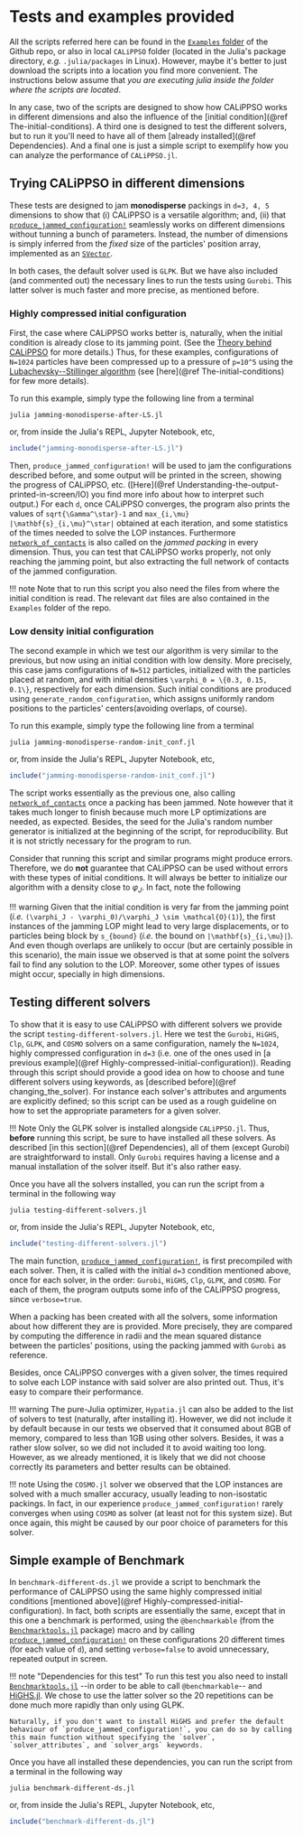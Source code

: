 # Tests and examples provided

All the scripts referred here can be found in the [`Examples` folder](https://github.com/rdhr/CALiPPSO.jl/tree/master/Examples) of the Github repo, or also in local `CALiPPSO` folder (located in the Julia's package directory, *e.g.* `.julia/packages` in Linux). However, maybe it's better to just download the scripts into a location you find more convenient. The instructions below assume that *you are executing julia inside the folder where the scripts are located*.

In any case, two of the scripts are designed to show how CALiPPSO works in different dimensions and also the influence of the [initial condition](@ref The-initial-conditions). A third one is designed to test the different solvers, but to run it you'll need to have all of them [already installed](@ref Dependencies). And a final one is just a simple script to exemplify how you can analyze the performance of `CALiPPSO.jl`.


## Trying CALiPPSO in different dimensions

These tests are designed to jam **monodisperse** packings in ``d=3, 4, 5`` dimensions to show that (i) CALiPPSO is a versatile algorithm; and, (ii) that [`produce_jammed_configuration!`](@ref) seamlessly works on different dimensions without tunning a bunch of parameters. Instead, the number of dimensions is simply inferred from the *fixed* size of the particles' position array, implemented as an [`SVector`](https://juliaarrays.github.io/StaticArrays.jl/stable/pages/api/#SVector).

In both cases, the default solver used is `GLPK`. But we have also included (and commented out) the necessary lines to run the tests using `Gurobi`. This latter solver is much faster and more precise, as mentioned before.

### Highly compressed initial configuration

First, the case where CALiPPSO works better is, naturally, when the initial condition is already close to its jamming point. (See the [Theory behind CALiPPSO](@ref) for more details.) Thus, for these examples, configurations of ``N=1024`` particles have been compressed up to a pressure of ``p=10^5`` using the [Lubachevsky--Stillinger algorithm](https://doi.org/10.1007/BF01025983) (see [here](@ref The-initial-conditions) for few more details).

To run this example, simply type the following line from a terminal

```
julia jamming-monodisperse-after-LS.jl
```

or, from inside the Julia's REPL, Jupyter Notebook, etc,

```julia
include("jamming-monodisperse-after-LS.jl")
```

Then, `produce_jammed_configuration!` will be used to jam the configurations described before, and some output will be printed in the screen, showing the progress of CALiPPSO, etc. ([Here](@ref Understanding-the-output-printed-in-screen/IO) you find more info about how to interpret such output.)
For each ``d``, once CALiPPSO converges, the program also prints the values of ``sqrt{\Gamma^\star}-1`` and ``max_{i,\mu} |\mathbf{s}_{i,\mu}^\star|`` obtained at each iteration, and some statistics of the times needed to solve the LOP instances. Furthermore [`network_of_contacts`](@ref) is also called on the *jammed packing* in every dimension. Thus, you can test that CALiPPSO works properly, not only reaching the jamming point, but also extracting the full network of contacts of the jammed configuration.

!!! note
    Note that to run this script you also need the files from where the initial condition is read. The relevant `dat` files are also contained in the `Examples` folder of the repo.


### Low density initial configuration

The second example in which we test our algorithm is very similar to the previous, but now using an initial condition with low density. More precisely, this case jams configurations of ``N=512`` particles, initialized with the particles placed at random, and with initial densities ``\varphi_0 = \{0.3, 0.15, 0.1\}``, respectively for each dimension. Such initial conditions are produced using `generate_random_configuration`, which assigns uniformly random positions to the particles' centers(avoiding overlaps, of course).


To run this example, simply type the following line from a terminal

```
julia jamming-monodisperse-random-init_conf.jl 
```

or, from inside the Julia's REPL, Jupyter Notebook, etc,

```julia
include("jamming-monodisperse-random-init_conf.jl")
```

The script works essentially as the previous one, also calling  [`network_of_contacts`](@ref) once a packing has been jammed. Note however that it takes much longer to finish because much more LP optimizations are needed, as expected.
Besides, the seed for the Julia's random number generator is initialized at the beginning of the script, for reproducibility. But it is not strictly necessary for the program to run.

Consider that running this script and similar programs might produce errors. Therefore, we do **not** guarantee that CALiPPSO can be used without errors with these types of initial conditions. It will always be better to initialize our algorithm with a density close to $\varphi_J$. In fact, note the following

!!! warning
    Given that the initial condition is very far from the jamming point (*i.e.* ``(\varphi_J - \varphi_0)/\varphi_J \sim \mathcal{O}(1)``), the first instances of the jamming LOP might lead to very large displacements, or to particles being block by ``s_{bound}`` (*i.e.* the bound on ``|\mathbf{s}_{i,\mu}|``). And even though overlaps are unlikely to occur (but are certainly possible in this scenario), the main issue we observed is that at some point the solvers fail to find any solution to the LOP. Moreover, some other types of issues might occur, specially in high dimensions.


## Testing different solvers

To show that it is easy to use CALiPPSO with different solvers we provide the script `testing-different-solvers.jl`. Here we test the `Gurobi`, `HiGHS`, `Clp`, `GLPK`, and `COSMO` solvers on a same configuration, namely the ``N=1024``, highly compressed configuration in ``d=3`` (i.e. one of the ones used in [a previous example](@ref Highly-compressed-initial-configuration)). Reading through this script should provide a good idea on how to choose and tune different solvers using keywords, as [described before](@ref changing_the_solver). For instance each solver's attributes and arguments are explicitly defined; so this script can be used as a rough guideline on how to set the appropriate parameters for a given solver.

!!! Note
    Only the GLPK solver is installed alongside `CALiPPSO.jl`. Thus, **before** running this script, be sure to have installed all these solvers. As described [in this section](@ref Dependencies), all of them (except Gurobi) are straightforward to install. Only `Gurobi` requires having a license and a manual installation of the solver itself. But it's also rather easy. 


Once you have all the solvers installed, you can run the script from a terminal in the following way

```
julia testing-different-solvers.jl
```

or, from inside the Julia's REPL, Jupyter Notebook, etc,

```julia
include("testing-different-solvers.jl")
```

The main function, [`produce_jammed_configuration!`](@ref), is first precompiled with each solver. Then, it is called with the initial ``d=3`` condition mentioned above, once for each solver, in the order: `Gurobi`, `HiGHS`, `Clp`, `GLPK`, and `COSMO`. For each of them, the program outputs some info of the CALiPPSO progress, since `verbose=true`.

When a packing has been created with all the solvers, some information about how different they are is provided. More precisely, they are compared by computing the difference in radii and the mean squared distance between the particles' positions, using the packing jammed with `Gurobi` as reference.

Besides, once CALiPPSO converges with a given solver, the times required to solve each LOP instance with said solver are also printed out. Thus, it's easy to compare their performance.


!!! warning
    The  pure-Julia optimizer, `Hypatia.jl` can also be added to the list of solvers to test (naturally, after installing it). However, we did not include it by default because in our tests we observed that it consumed about 8GB of memory, compared to less than 1GB using other solvers. Besides, it was a rather slow solver, so we did not included it to avoid waiting too long. However, as we already mentioned, it is likely that we did not choose correctly its parameters and better results can be obtained.

!!! note
    Using the `COSMO.jl` solver we observed that the LOP instances are solved with a much smaller accuracy, usually leading to non-isostatic packings. In fact, in our experience `produce_jammed_configuration!` rarely converges when using `COSMO` as solver (at least not for this system size). But once again, this might be caused by our poor choice of parameters for this solver.

## Simple example of Benchmark

In `benchmark-different-ds.jl` we provide a script to benchmark the performance of CALiPPSO using the same highly compressed initial conditions [mentioned above](@ref Highly-compressed-initial-configuration). In fact, both scripts are essentially the same, except that in this one a benchmark is performed, using the `@benchmarkable` (from the [`Benchmarktools.jl`](https://juliaci.github.io/BenchmarkTools.jl/dev/manual/) package) macro and by calling [`produce_jammed_configuration!`](@ref) on these configurations 20 different times (for each value of ``d``), and setting `verbose=false` to avoid unnecessary, repeated output in screen. 

!!! note "Dependencies for this test"
    To run this test you also need to install [`Benchmarktools.jl`](https://github.com/JuliaCI/BenchmarkTools.jl) --in order to be able to call `@benchmarkable`--  and [HiGHS.jl](https://github.com/jump-dev/HiGHS.jl). We chose to use the latter solver so the 20 repetitions can be done much more rapidly than only using GLPK.

    Naturally, if you don't want to install HiGHS and prefer the default behaviour of `produce_jammed_configuration!`, you can do so by calling this main function without specifying the `solver`, `solver_attributes`, and `solver_args` keywords.


Once you have all installed these dependencies, you can run the script from a terminal in the following way

```
julia benchmark-different-ds.jl
```

or, from inside the Julia's REPL, Jupyter Notebook, etc,

```julia
include("benchmark-different-ds.jl")
```
